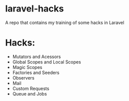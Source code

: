 # laravel-hacks
A repo that contains my training of some hacks in Laravel

# Hacks:
- Mutators and Acessors
- Global Scopes and Local Scopes
- Magic Scopes
- Factories and Seeders
- Observers
- Mail 
- Custom Requests
- Queue and Jobs
